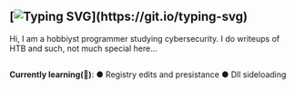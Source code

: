 ## [![Typing SVG](https://readme-typing-svg.demolab.com?font=Fira+Code&duration=3000&pause=500&color=EFF7D9&background=7F71FF22&vCenter=true&width=500&height=45&lines=Bizzi!;Amature+Malware-dev+and+Red-Teamer...)](https://git.io/typing-svg)

Hi, I am a hobbiyst programmer studying cybersecurity. 
I do writeups of HTB and such, not much special here...
##
**Currently learning(📖)**:
          ● Registry edits and presistance
          ● Dll sideloading
